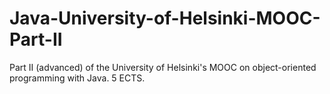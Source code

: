 # Java-University-of-Helsinki-MOOC-Part-II
Part II (advanced) of the University of Helsinki's MOOC on object-oriented programming with Java. 5 ECTS.
